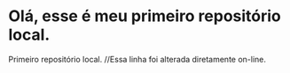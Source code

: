 # Olá, esse é meu primeiro repositório local.
 Primeiro repositório local.
 //Essa linha foi alterada diretamente on-line.